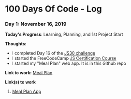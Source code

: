# 100 Days Of Code - Log

### Day 1: November 16, 2019

**Today's Progress**: Learning, Planning, and 1st Project Start

**Thoughts:** 

* I completed Day 16 of the [JS30 challenge](https://javascript30.com)
* I started the FreeCodeCamp [JS Certification Course](https://www.freecodecamp.org/learn)
* I started my "Meal Plan" web app. It is in this Github repo

**Link to work:** [Meal Plan](https://github.com/nicreichelt/100-days-of-code/tree/master/meal-plan-app)

**Link(s) to work**
1. [Meal Plan App](https://github.com/nicreichelt/100-days-of-code/tree/master/meal-plan-app)
